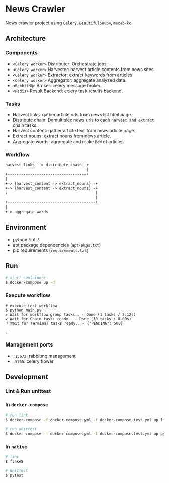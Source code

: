 # News Crawler

News crawler project using `Celery`, `BeautifulSoup4`, `mecab-ko`.

## Architecture

### Components

- `<Celery worker>` Distributer: Orchestrate jobs
- `<Celery worker>` Harvester: harvest article contents from news sites
- `<Celery worker>` Extractor: extract keywords from articles
- `<Celery worker>` Aggregator: aggregate analyzed data.
- `<RabbitMQ>` Broker: celery message broker.
- `<Redis>` Result Backend: celery task results backend.

### Tasks

- Harvest links: gather article urls from news list html page.
- Distribute chain: Demultiplex news urls to each `harvest and extract` chain tasks.
- Harvest content: gather article text from news article page.
- Extract nouns: extract nouns from news article.
- Aggregate words: aggregate and make `BoW` of articles.

### Workflow

``` txt
harvest_links --> distribute_chain -+
                                    |
+-----------------------------------+
|
+-> {harvest_content -> extract_nouns} -+
+-> {harvest_content -> extract_nouns} -+
:                                       |
                                        |
+---------------------------------------+
|
+-> aggregate_words
```

## Environment

* python `3.6.5`
* apt package dependencies (`apt-pkgs.txt`)
* pip requirements (`requirements.txt`)

## Run

``` sh
# start containers
$ docker-compose up -d
```

### Execute workflow

```
# execute test workflow
$ python main.py
✔ Wait for workflow group tasks.. - Done (1 tasks / 2.12s)
✔ Wait for Chain tasks ready.. - Done (10 tasks / 0.00s)
⠙ Wait for Terminal tasks ready.. - {'PENDING': 500}

...

```

### Management ports

- `:15672`: rabbitmq management
- `:5555`: celery flower

## Development

### Lint & Run unittest

### In `docker-compose`

``` sh
# run lint
$ docker-compose -f docker-compose.yml -f docker-compose.test.yml up lint

# run unittest
$ docker-compose -f docker-compose.yml -f docker-compose.test.yml up pytest
```

### In `native`

``` sh
# lint
$ flake8

# unittest
$ pytest
```
